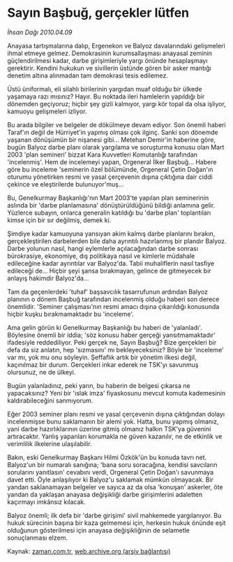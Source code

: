 # Sayın Başbuğ, gerçekler lütfen

*İhsan Dağı 2010.04.09*

<td class="columnist-detail">
<p>Anayasa tartışmalarına dalıp, Ergenekon ve Balyoz davalarındaki gelişmeleri ihmal etmeye gelmez. Demokrasinin kurumsallaşması anayasal zeminin güçlendirilmesi kadar, darbe girişimleriyle yargı önünde hesaplaşmayı gerektirir. Kendini hukukun ve sivillerin üstünde gören bir asker mantığı denetim altına alınmadan tam demokrasi tesis edilemez.</p>
<p>
<div id="haberMetinDiv">
<p>Üstü üniformalı, eli silahlı birilerinin yargıdan muaf olduğu bir ülkede yaşamaya razı mısınız? Hayır. Bu noktada ileri hamlelerin yapıldığı bir dönemden geçiyoruz; hiçbir şey gizli kalmıyor, yargı kör topal da olsa işliyor, kamuoyu gelişmeleri izliyor.
<p>Bu arada bilgiler ve belgeler de dökülmeye devam ediyor. Son önemli haberi Taraf'ın değil de Hürriyet'in yapmış olması çok ilginç. Sanki son dönemde yaşanan dönüşümün bir nişanesi gibi... Metehan Demir'in haberine göre, bugün Balyoz darbe planı olarak yargılama ve soruşturma konusu olan Mart 2003 'plan semineri' bizzat Kara Kuvvetleri Komutanlığı tarafından 'incelenmiş'. Hem de incelemeyi yapan, Orgeneral İlker Başbuğ... Habere göre bu inceleme 'seminerin özel bölümünde, Orgeneral Çetin Doğan'ın oturumu yönetirken resmi ve yasal çerçevenin dışına çıktığına dair ciddi çekince ve eleştirilerde bulunuyor'muş...
<p>Bu, Genelkurmay Başkanlığı'nın Mart 2003'te yapılan plan seminerinin aslında bir 'darbe planlamasına' dönüştürüldüğünü bildiği anlamına gelir. Yüzlerce subayın, onlarca generalin katıldığı bu 'darbe plan' toplantıları kimse için bir sır değilmiş, demek ki.
<p>Şimdiye kadar kamuoyuna yansıyan akim kalmış darbe planlarını bırakın, gerçekleştirilen darbelerden bile daha ayrıntılı hazırlanmış bir plandır Balyoz. Darbe yolunun nasıl, hangi eylemlerle açılacağından darbe sonrası bürokrasiye, ekonomiye, dış politikaya nasıl ve kimlerle müdahale edileceğine kadar ayrıntılar var Balyoz'da. Tabii muhaliflerin nasıl tasfiye edileceği de... Hiçbir şeyi şansa bırakmayan, gelince de gitmeyecek bir anlayış hakimdir Balyoz'da...
<p>Tam da geçenlerdeki 'tuhaf' başsavcılık tasarrufunun ardından Balyoz planının o dönem Başbuğ tarafından incelenmiş olduğu haberi son derece önemlidir. 'Seminer çalışması'nın resmi amacı dışına çıkarıldığı konusunda hiçbir kuşku bırakmamaktadır bu 'inceleme'.
<p>Ama gelin görün ki Genelkurmay Başkanlığı bu haberi de 'yalanladı'. Böylesine önemli bir iddia; 'söz konusu haber gerçeği yansıtmamaktadır' ifadesiyle reddediliyor. Peki gerçek ne, Sayın Başbuğ? Bize gerçekleri bir defa da siz anlatın, hep 'sızmasını' mı bekleyeceksiniz? Böyle bir 'inceleme' var mı, yok mu onu söyleyin. Şeffaflık artık bir yönetim ilkesi değil, kaçınılmaz bir durum. Gerçekleri inkar ederek ne TSK'yı savunmuş olursunuz, ne de ülkeyi.
<p>Bugün yalanladınız, peki yarın, bu haberin de belgesi çıkarsa ne yapacaksınız? Yeni bir 'ıslak imza' fiyaskosunu mevcut komuta kademesinin kaldırabileceğini sanmıyorum.
<p>Eğer 2003 seminer planı resmi ve yasal çerçevenin dışına çıktığından dolayı incelenmişse bunu saklamanın bir alemi yok. Hatta, bunu yapmış olmanız, yani darbe hazırlıklarının üzerine gitmiş olmanız halkın TSK'ya güvenini artıracaktır. Yanlış yapanları korumakla ne güven kazanılır, ne de etkinlik ve verimlilik ilkelerine ulaşılabilir.
<p>Bakın, eski Genelkurmay Başkanı Hilmi Özkök'ün bu konuda tavrı net. Balyoz'un bir numaralı sanığına; 'bana soru soracağına, kendisi savcıların sorularını yanıtlasın' cevabını verdi, Orgeneral Çetin Doğan'ı savunmaya davet etti. Öyle anlaşılıyor ki Balyoz'u saklamak mümkün olmayacak. Bir yandan saklanamayan belgeler ve sayıca az da olsa 'konuşan' askerler, öte yandan da yaklaşan anayasa değişikliği darbe girişimlerini adaletten kaçırmayı imkânsız kılacak.
<p>Balyoz önemli; ilk defa bir 'darbe girişimi' sivil mahkemede yargılanıyor. Bu hukuk sürecinin başına bir kaza gelmemesi için, herkesin hukuk önünde eşit olduğunun gösterilmesi için anayasa değişikliğinin de selametle sonuçlanması elzem. </p></p></p></p></p></p></p></p></p></p></div>
</p>
<a href="http://web.archive.org/web/20110107171849/mailto:i.dagi@zaman.com.tr">
</a></td>

Kaynak: [zaman.com.tr](http://zaman.com.tr/yazar.do?yazino=971028), [web.archive.org (arşiv bağlantısı)](http://web.archive.org/web/20110107171849/http://www.zaman.com.tr/yazar.do?yazino=971028)
